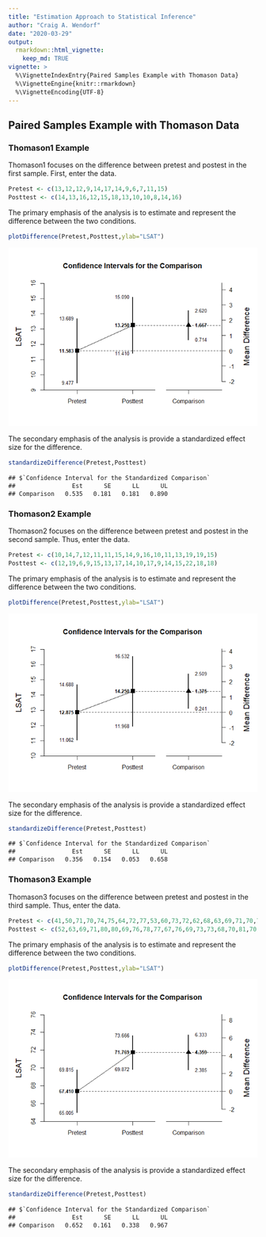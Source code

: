 ```yaml
---
title: "Estimation Approach to Statistical Inference"
author: "Craig A. Wendorf"
date: "2020-03-29"
output: 
  rmarkdown::html_vignette:
    keep_md: TRUE
vignette: >
  %\VignetteIndexEntry{Paired Samples Example with Thomason Data}
  %\VignetteEngine{knitr::rmarkdown}
  %\VignetteEncoding{UTF-8}
---
```






## Paired Samples Example with Thomason Data

### Thomason1 Example

Thomason1 focuses on the difference between pretest and postest in the first sample. First, enter the data.


```r
Pretest <- c(13,12,12,9,14,17,14,9,6,7,11,15)
Posttest <- c(14,13,16,12,15,18,13,10,10,8,14,16)
```

The primary emphasis of the analysis is to estimate and represent the difference between the two conditions.


```r
plotDifference(Pretest,Posttest,ylab="LSAT")
```

![](figures/Thomason1-Difference-1.png)<!-- -->

The secondary emphasis of the analysis is provide a standardized effect size for the difference.


```r
standardizeDifference(Pretest,Posttest)
```

```
## $`Confidence Interval for the Standardized Comparison`
##                Est      SE      LL      UL
## Comparison   0.535   0.181   0.181   0.890
```

### Thomason2 Example

Thomason2 focuses on the difference between pretest and postest in the second sample. Thus, enter the data.


```r
Pretest <- c(10,14,7,12,11,11,15,14,9,16,10,11,13,19,19,15)
Posttest <- c(12,19,6,9,15,13,17,14,10,17,9,14,15,22,18,18)
```

The primary emphasis of the analysis is to estimate and represent the difference between the two conditions.


```r
plotDifference(Pretest,Posttest,ylab="LSAT")
```

![](figures/Thomason2-Difference-1.png)<!-- -->

The secondary emphasis of the analysis is provide a standardized effect size for the difference.


```r
standardizeDifference(Pretest,Posttest)
```

```
## $`Confidence Interval for the Standardized Comparison`
##                Est      SE      LL      UL
## Comparison   0.356   0.154   0.053   0.658
```

### Thomason3 Example

Thomason3 focuses on the difference between pretest and postest in the third sample. Thus, enter the data.


```r
Pretest <- c(41,50,71,70,74,75,64,72,77,53,60,73,72,62,68,63,69,71,70,70,75,71,76,64,70,65,75,66,70,70,64,72,63,68,64,61,63,76,71)
Posttest <- c(52,63,69,71,80,80,69,76,78,77,67,76,69,73,73,68,70,81,70,76,77,75,69,77,70,76,65,64,72,71,63,78,71,77,67,66,73,75,75)
```

The primary emphasis of the analysis is to estimate and represent the difference between the two conditions.


```r
plotDifference(Pretest,Posttest,ylab="LSAT")
```

![](figures/Thomason3-Difference-1.png)<!-- -->

The secondary emphasis of the analysis is provide a standardized effect size for the difference.


```r
standardizeDifference(Pretest,Posttest)
```

```
## $`Confidence Interval for the Standardized Comparison`
##                Est      SE      LL      UL
## Comparison   0.652   0.161   0.338   0.967
```

